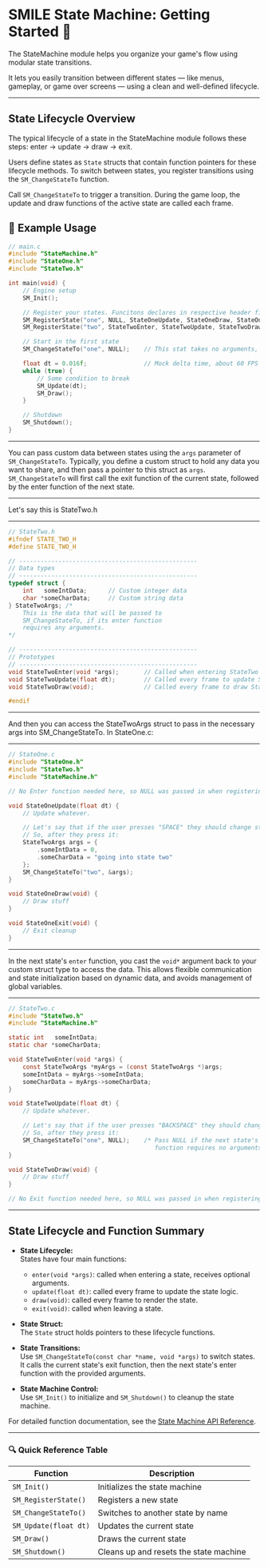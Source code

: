 # SMILE State Machine: Getting Started 🤖

The StateMachine module helps you organize your game's flow using modular state transitions.

It lets you easily transition between different states — like menus, gameplay, or game over screens — using a clean and well-defined lifecycle.

---

## State Lifecycle Overview

The typical lifecycle of a state in the StateMachine module follows these steps: enter → update → draw → exit.

Users define states as `State` structs that contain function pointers for these lifecycle methods. To switch between states, you register transitions using the `SM_ChangeStateTo` function.

Call `SM_ChangeStateTo` to trigger a transition. During the game loop, the update and draw functions of the active state are called each frame.

## 🧪 Example Usage

```c
// main.c
#include "StateMachine.h"
#include "StateOne.h"
#include "StateTwo.h"

int main(void) {
    // Engine setup
    SM_Init();

    // Register your states. Funcitons declares in respective header files.
    SM_RegisterState("one", NULL, StateOneUpdate, StateOneDraw, StateOneExit);
    SM_RegisterState("two", StateTwoEnter, StateTwoUpdate, StateTwoDraw, NULL);

    // Start in the first state
    SM_ChangeStateTo("one", NULL);    // This stat takes no arguments, so we pass in NULL

    float dt = 0.016f;                // Mock delta time, about 60 FPS
    while (true) {
        // Some condition to break
        SM_Update(dt);
        SM_Draw();
    }

    // Shutdown
    SM_Shutdown();
}
```

---

You can pass custom data between states using the `args` parameter of `SM_ChangeStateTo`. Typically, you define a custom struct to hold any data you want to share, and then pass a pointer to this struct as `args`. `SM_ChangeStateTo` will first call the exit function of the current state, followed by the enter function of the next state.

---

Let's say this is StateTwo.h

---

```c
// StateTwo.h
#ifndef STATE_TWO_H
#define STATE_TWO_H

// --------------------------------------------------
// Data types
// --------------------------------------------------
typedef struct {
    int   someIntData;      // Custom integer data
    char *someCharData;     // Custom string data
} StateTwoArgs; /*
    This is the data that will be passed to
    SM_ChangeStateTo, if its enter function
    requires any arguments.
*/

// --------------------------------------------------
// Prototypes
// --------------------------------------------------
void StateTwoEnter(void *args);       // Called when entering StateTwo
void StateTwoUpdate(float dt);        // Called every frame to update StateTwo
void StateTwoDraw(void);              // Called every frame to draw StateTwo

#endif
```

---

And then you can access the StateTwoArgs struct to pass in the necessary args into SM_ChangeStateTo. In StateOne.c:

---

```c
// StateOne.c
#include "StateOne.h"
#include "StateTwo.h"
#include "StateMachine.h"

// No Enter function needed here, so NULL was passed in when registering this state.

void StateOneUpdate(float dt) {
    // Update whatever.

    // Let's say that if the user presses "SPACE" they should change state.
    // So, after they press it:
    StateTwoArgs args = {
        .someIntData = 0,
        .someCharData = "going into state two"
    };
    SM_ChangeStateTo("two", &args);
}

void StateOneDraw(void) {
    // Draw stuff
}

void StateOneExit(void) {
    // Exit cleanup
}
```

---

In the next state's `enter` function, you cast the `void*` argument back to your custom struct type to access the data. This allows flexible communication and state initialization based on dynamic data, and avoids management of global variables.

---

```c
// StateTwo.c
#include "StateTwo.h"
#include "StateMachine.h"

static int   someIntData;
static char *someCharData;

void StateTwoEnter(void *args) {
    const StateTwoArgs *myArgs = (const StateTwoArgs *)args;
    someIntData = myArgs->someIntData;
    someCharData = myArgs->someCharData;
}

void StateTwoUpdate(float dt) {
    // Update whatever.

    // Let's say that if the user presses "BACKSPACE" they should change state.
    // So, after they press it:
    SM_ChangeStateTo("one", NULL);    /* Pass NULL if the next state's enter
                                         function requires no arguments or doesn't exist. */
}

void StateTwoDraw(void) {
    // Draw stuff
}

// No Exit function needed here, so NULL was passed in when registering this state.
```

---

## State Lifecycle and Function Summary

- **State Lifecycle:**  
  States have four main functions:

  - `enter(void *args)`: called when entering a state, receives optional arguments.
  - `update(float dt)`: called every frame to update the state logic.
  - `draw(void)`: called every frame to render the state.
  - `exit(void)`: called when leaving a state.

- **State Struct:**  
  The `State` struct holds pointers to these lifecycle functions.

- **State Transitions:**  
  Use `SM_ChangeStateTo(const char *name, void *args)` to switch states. It calls the current state's exit function, then the next state's enter function with the provided arguments.

- **State Machine Control:**  
  Use `SM_Init()` to initialize and `SM_Shutdown()` to cleanup the state machine.

For detailed function documentation, see the [State Machine API Reference](./SM_API.md).

---

### 🔍 Quick Reference Table

| Function              | Description                            |
| --------------------- | -------------------------------------- |
| `SM_Init()`           | Initializes the state machine          |
| `SM_RegisterState()`  | Registers a new state                  |
| `SM_ChangeStateTo()`  | Switches to another state by name      |
| `SM_Update(float dt)` | Updates the current state              |
| `SM_Draw()`           | Draws the current state                |
| `SM_Shutdown()`       | Cleans up and resets the state machine |
